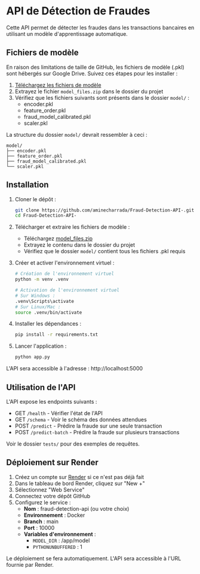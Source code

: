 # API de Détection de Fraudes

Cette API permet de détecter les fraudes dans les transactions bancaires en utilisant un modèle d'apprentissage automatique.

## Fichiers de modèle

En raison des limitations de taille de GitHub, les fichiers de modèle (.pkl) sont hébergés sur Google Drive. Suivez ces étapes pour les installer :

1. [Téléchargez les fichiers de modèle](https://drive.google.com/file/d/1Yr9hl3-ELOumaueUBxGgngNjmOalBR0N/view?usp=sharing)
2. Extrayez le fichier `model_files.zip` dans le dossier du projet
3. Vérifiez que les fichiers suivants sont présents dans le dossier `model/` :
   - encoder.pkl
   - feature_order.pkl
   - fraud_model_calibrated.pkl
   - scaler.pkl

La structure du dossier `model/` devrait ressembler à ceci :
```
model/
├── encoder.pkl
├── feature_order.pkl
├── fraud_model_calibrated.pkl
└── scaler.pkl
```

## Installation

1. Cloner le dépôt :
   ```bash
   git clone https://github.com/aminecharrada/Fraud-Detection-API-.git
   cd Fraud-Detection-API-
   ```

2. Télécharger et extraire les fichiers de modèle :
   - Téléchargez [model_files.zip](https://drive.google.com/file/d/1Yr9hl3-ELOumaueUBxGgngNjmOalBR0N/view?usp=sharing)
   - Extrayez le contenu dans le dossier du projet
   - Vérifiez que le dossier `model/` contient tous les fichiers .pkl requis

3. Créer et activer l'environnement virtuel :
   ```bash
   # Création de l'environnement virtuel
   python -m venv .venv

   # Activation de l'environnement virtuel
   # Sur Windows :
   .venv\Scripts\activate
   # Sur Linux/Mac :
   source .venv/bin/activate
   ```

4. Installer les dépendances :
   ```bash
   pip install -r requirements.txt
   ```

5. Lancer l'application :
   ```bash
   python app.py
   ```

L'API sera accessible à l'adresse : http://localhost:5000

## Utilisation de l'API

L'API expose les endpoints suivants :

- GET `/health` - Vérifier l'état de l'API
- GET `/schema` - Voir le schéma des données attendues
- POST `/predict` - Prédire la fraude sur une seule transaction
- POST `/predict-batch` - Prédire la fraude sur plusieurs transactions

Voir le dossier `tests/` pour des exemples de requêtes.

## Déploiement sur Render

1. Créez un compte sur [Render](https://render.com) si ce n'est pas déjà fait
2. Dans le tableau de bord Render, cliquez sur "New +"
3. Sélectionnez "Web Service"
4. Connectez votre dépôt GitHub
5. Configurez le service :
   - **Nom** : fraud-detection-api (ou votre choix)
   - **Environnement** : Docker
   - **Branch** : main
   - **Port** : 10000
   - **Variables d'environnement** :
     - `MODEL_DIR` : /app/model
     - `PYTHONUNBUFFERED` : 1

Le déploiement se fera automatiquement. L'API sera accessible à l'URL fournie par Render.
